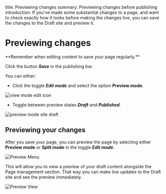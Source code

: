 title: Previewing changes
summary: Previewing changes before publishing
introduction: If you've made some substantial changes to a page, and want to check exactly how it looks before making the changes live, you can save the changes to the Draft site and preview it.

# Previewing changes

<div class="note" markdown="1">
**Remember when editing content to save your page regularly.**
</div>

Click the button ***Save*** in the publishing bar.

 You can either:
 * Click the toggle ***Edit mode*** and select the option **Preview mode**.

![view mode edit icon](/_images/view-mode-edit-icon.png)

 * Toggle between preview states ***Draft*** and ***Published***.

![preview mode site draft](/_images/preview-draft-published.png)

## Previewing your changes

After you save your page, you can preview the page by selecting either **Preview mode** or **Split mode** in the toggle ***Edit mode***.

![Preview Menu](/_images/preview-Bar.png)

This will allow you to view a preview of your draft content alongside the Page management section. That way you can make live updates to the Draft site and see the preview immediately.

![Preview View](/_images/preview.png)
